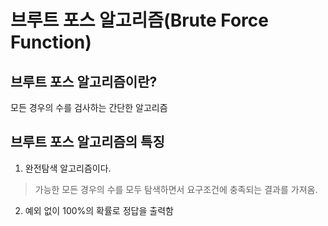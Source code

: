 # 브루트 포스 알고리즘(Brute Force Function)

## 브루트 포스 알고리즘이란?
모든 경우의 수를 검사하는 간단한 알고리즘

## 브루트 포스 알고리즘의 특징
1. 완전탐색 알고리즘이다.
> 가능한 모든 경우의 수를 모두 탐색하면서 요구조건에 충족되는 결과를 가져옴.

2. 예외 없이 100%의 확률로 정답을 출력함

